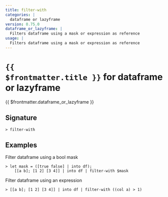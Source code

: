 ```yaml
---
title: filter-with
categories: |
  dataframe or lazyframe
version: 0.75.0
dataframe_or_lazyframe: |
  Filters dataframe using a mask or expression as reference
usage: |
  Filters dataframe using a mask or expression as reference
---
```


# <code>{{ $frontmatter.title }}</code> for dataframe or lazyframe

<div class='command-title'>{{ $frontmatter.dataframe_or_lazyframe }}</div>

## Signature

```> filter-with ```

## Examples

Filter dataframe using a bool mask
```shell
> let mask = ([true false] | into df);
    [[a b]; [1 2] [3 4]] | into df | filter-with $mask
```

Filter dataframe using an expression
```shell
> [[a b]; [1 2] [3 4]] | into df | filter-with ((col a) > 1)
```
